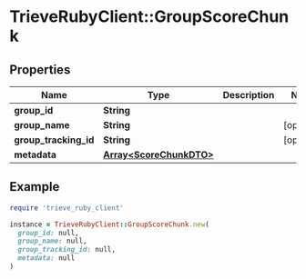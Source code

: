 # TrieveRubyClient::GroupScoreChunk

## Properties

| Name | Type | Description | Notes |
| ---- | ---- | ----------- | ----- |
| **group_id** | **String** |  |  |
| **group_name** | **String** |  | [optional] |
| **group_tracking_id** | **String** |  | [optional] |
| **metadata** | [**Array&lt;ScoreChunkDTO&gt;**](ScoreChunkDTO.md) |  |  |

## Example

```ruby
require 'trieve_ruby_client'

instance = TrieveRubyClient::GroupScoreChunk.new(
  group_id: null,
  group_name: null,
  group_tracking_id: null,
  metadata: null
)
```

